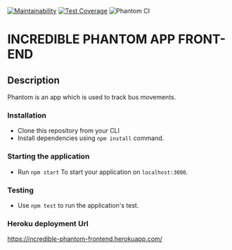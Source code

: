 [![Maintainability](https://api.codeclimate.com/v1/badges/768b125383f468cf4e84/maintainability)](https://codeclimate.com/github/atlp-rwanda/incredible-phantom-frontend/maintainability)
[![Test Coverage](https://api.codeclimate.com/v1/badges/768b125383f468cf4e84/test_coverage)](https://codeclimate.com/github/atlp-rwanda/incredible-phantom-frontend/test_coverage)
![Phantom CI](https://github.com/atlp-rwanda/incredible-phantom-frontend/workflows/Phantom%20CI/badge.svg)
# INCREDIBLE PHANTOM APP FRONT-END

## Description

Phantom is an app which is used to track bus movements.

### Installation

- Clone this repository from your CLI
- Install dependencies using `npm install` command.

### Starting the application

- Run `npm start` To start your application on `localhost:3000`.

### Testing

- Use `npm test` to run the application's test.


### Heroku deployment Url

https://incredible-phantom-frontend.herokuapp.com/


